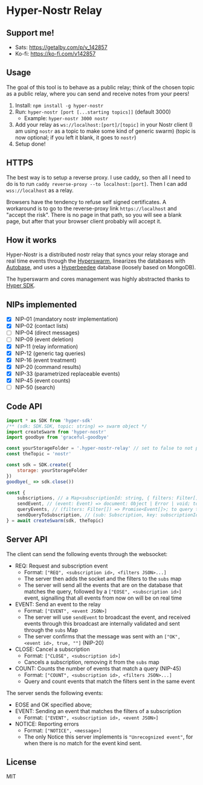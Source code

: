 # Hyper-Nostr Relay
## Support me!
- Sats: https://getalby.com/p/v_142857
- Ko-fi: https://ko-fi.com/v142857
## Usage
The goal of this tool is to behave as a public relay; think of the chosen topic as a public relay, where you can send and receive notes from your peers!
1. Install: `npm install -g hyper-nostr`
2. Run: `hyper-nostr [port [...starting topics]]` (default 3000)
    - Example: `hyper-nostr 3000 nostr`
3. Add your relay as `ws://localhost:[port]/[topic]` in your Nostr client (I am using `nostr` as a topic to make some kind of generic swarm) (topic is now optional; if you left it blank, it goes to `nostr`)
4. Setup done!
## HTTPS
The best way is to setup a reverse proxy. I use caddy, so then all I need to do is to run `caddy reverse-proxy --to localhost:[port]`.
Then I can add `wss://localhost` as a relay.

Browsers have the tendency to refuse self signed certificates. A workaround is to go to the reverse-proxy link `https://localhost` and "accept the risk". There is no page in that path, so you will see a blank page, but after that your browser client probably will accept it.
## How it works
Hyper-Nostr is a distributed nostr relay that syncs your relay storage and real time events through the [Hyperswarm](https://github.com/holepunchto/hyperswarm), linearizes the databases with [Autobase](https://github.com/holepunchto/autobase), and uses a [Hyperbeedee](https://github.com/Telios-org/hyperdeebee) database (loosely based on MongoDB).

The hyperswarm and cores management was highly abstracted thanks to [Hyper SDK](https://github.com/rangermauve/hyper-sdk).
## NIPs implemented
- [x] NIP-01 (mandatory nostr implementation)
- [x] NIP-02 (contact lists)
- [ ] NIP-04 (direct messages)
- [ ] NIP-09 (event deletion)
- [x] NIP-11 (relay information)
- [x] NIP-12 (generic tag queries)
- [x] NIP-16 (event treatment)
- [x] NIP-20 (command results)
- [x] NIP-33 (parametrized replaceable events)
- [x] NIP-45 (event counts)
- [ ] NIP-50 (search)

## Code API
```js
import * as SDK from 'hyper-sdk'
/** (sdk: SDK.SDK, topic: string) => swarm object */
import createSwarm from 'hyper-nostr'
import goodbye from 'graceful-goodbye'

const yourStorageFolder = '.hyper-nostr-relay' // set to false to not persist
const theTopic = 'nostr'

const sdk = SDK.create({
    storage: yourStorageFolder
})
goodbye(_ => sdk.close())

const { 
    subscriptions, // a Map<subscriptionId: string, { filters: Filter[], socket: WebSocket, receivedEvents: Set<id: Number> }> object
    sendEvent, // (event: Event) => document: Object | Error | void; to send an Nostr Event to the peers and the local database.
    queryEvents, // (filters: Filter[]) => Promise<Event[]>; to query the database for the events that match the list of filters 
    sendQueryToSubscription, // (sub: Subscription, key: subscriptionId, opts: { hasLimit: Boolean }) => Promise<void> // Write the events to the socket; internally includes each id on receivedEvents and dont send duplicated events
} = await createSwarm(sdk, theTopic)
```
## Server API
The client can send the following events through the websocket:
- REQ: Request and subscription event
    - Format: `["REQ", <subscription id>, <filters JSON>...]`
    - The server then adds the socket and the filters to the `subs` map
    - The server will send all the events that are on the database that matches the query, followed by a `["EOSE", <subscription id>]` event, signalling that all events from now on will be on real time
- EVENT: Send an event to the relay
    - Format: `["EVENT", <event JSON>]`
    - The server will use `sendEvent` to broadcast the event, and received events through this broadcast are internally validated and sent through the `subs` Map
    - The server confirms that the message was sent with an `["OK", <event id>, true, ""]` (NIP-20)
- CLOSE: Cancel a subscription
    - Format: `["CLOSE", <subscription id>]`
    - Cancels a subscription, removing it from the `subs` map
- COUNT: Counts the number of events that match a query (NIP-45)
    - Format: `["COUNT", <subscription id>, <filters JSON>...]`
    - Query and count events that match the filters sent in the same event

The server sends the following events:
- EOSE and OK specified above;
- EVENT: Sending an event that matches the filters of a subscription
    - Format: `["EVENT", <subscription id>, <event JSON>]`
- NOTICE: Reporting errors
    - Format: `["NOTICE", <message>]`
    - The only Notice this server implements is `"Unrecognized event"`, for when there is no match for the event kind sent.
## License
MIT
